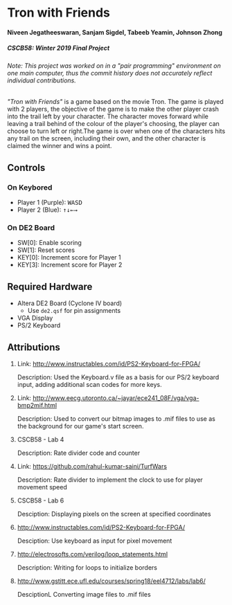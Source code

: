 # Tron with Friends
#### Niveen Jegatheeswaran, Sanjam Sigdel, Tabeeb Yeamin, Johnson Zhong
##### CSCB58: Winter 2019 Final Project

###### Note: This project was worked on in a "pair programming" environment on one main computer, thus the commit history does not accurately reflect individual contributions.

_"Tron with Friends"_ is a game based on the movie Tron. The game is played with 2 players, the objective of the game is to make the other player crash into the trail left by your character. The character moves forward while leaving a trail behind of the colour of the player's choosing, the player can choose to turn left or right.The game is over when one of the characters hits any trail on the screen, including their own, and the other character is claimed the winner and wins a point.

## Controls
### On Keybored
* Player 1 (Purple): <kbd>W</kbd><kbd>A</kbd><kbd>S</kbd><kbd>D</kbd>
* Player 2 (Blue): <kbd>↑</kbd><kbd>↓</kbd><kbd>←</kbd><kbd>→</kbd>
### On DE2 Board
* SW[0]: Enable scoring
* SW[1]: Reset scores
* KEY[0]: Increment score for Player 1
* KEY[3]: Increment score for Player 2

## Required Hardware
- Altera DE2 Board (Cyclone IV board)
   - Use `de2.qsf` for pin assignments
- VGA Display
- PS/2 Keyboard

## Attributions
1. Link: http://www.instructables.com/id/PS2-Keyboard-for-FPGA/

   Description: Used the Keyboard.v file as a basis for our PS/2 keyboard input, adding additional scan codes for more keys.
   
2. Link: http://www.eecg.utoronto.ca/~jayar/ece241_08F/vga/vga-bmp2mif.html

   Description: Used to convert our bitmap images to .mif files to use as the background for our game's start screen.

1. CSCB58 - Lab 4
   
   Description: Rate divider code and counter

2. Link: https://github.com/rahul-kumar-saini/TurfWars
   
   Description: Rate divider to implement the clock to use for player movement speed

3. CSCB58 - Lab 6

   Desciption: Displaying pixels on the screen at specified coordinates

4. http://www.instructables.com/id/PS2-Keyboard-for-FPGA/

   Desciption: Use keyboard as input for pixel movement

5. http://electrosofts.com/verilog/loop_statements.html

   Description: Writing for loops to initialize borders

6. http://www.gstitt.ece.ufl.edu/courses/spring18/eel4712/labs/lab6/

   DesciptionL Converting image files to .mif files